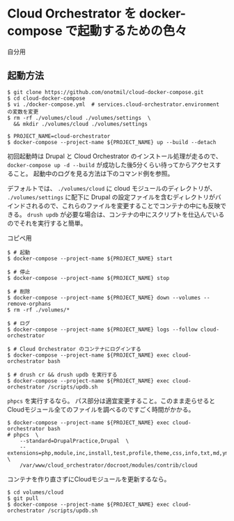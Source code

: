 # Cloud Orchestrator を docker-compose で起動するための色々

自分用

## 起動方法

```
$ git clone https://github.com/onotmil/cloud-docker-compose.git
$ cd cloud-docker-compose
$ vi ./docker-compose.yml  # services.cloud-orchestrator.environment の変数を変更
$ rm -rf ./volumes/cloud ./volumes/settings  \
  && mkdir ./volumes/cloud ./volumes/settings

$ PROJECT_NAME=cloud-orchestrator
$ docker-compose --project-name ${PROJECT_NAME} up --build --detach
```

初回起動時は Drupal と Cloud Orchestrator のインストール処理が走るので、 `docker-compose up -d --build` が成功した後5分くらい待ってからアクセスすること。
起動中のログを見る方法は下のコマンド例を参照。

デフォルトでは、 `./volumes/cloud` に cloud モジュールのディレクトリが、 `./volumes/settings` に配下に Drupal の設定ファイルを含むディレクトリがバインドされるので、これらのファイルを変更することでコンテナの中にも反映できる。
`drush updb` が必要な場合は、コンテナの中にスクリプトを仕込んでいるのでそれを実行すると簡単。


コピペ用

```
$ # 起動
$ docker-compose --project-name ${PROJECT_NAME} start

$ # 停止
$ docker-compose --project-name ${PROJECT_NAME} stop

$ # 削除
$ docker-compose --project-name ${PROJECT_NAME} down --volumes --remove-orphans
$ rm -rf ./volumes/*

$ # ログ
$ docker-compose --project-name ${PROJECT_NAME} logs --follow cloud-orchestrator

$ # Cloud Orchestrator のコンテナにログインする
$ docker-compose --project-name ${PROJECT_NAME} exec cloud-orchestrator bash

$ # drush cr && drush updb を実行する
$ docker-compose --project-name ${PROJECT_NAME} exec cloud-orchestrator /scripts/updb.sh
```

`phpcs` を実行するなら。
パス部分は適宜変更すること。このまま走らせるとCloudモジュール全てのファイルを調べるのですごく時間がかかる。

```
$ docker-compose --project-name ${PROJECT_NAME} exec cloud-orchestrator bash
# phpcs  \
    --standard=DrupalPractice,Drupal  \
    --extensions=php,module,inc,install,test,profile,theme,css,info,txt,md,yml  \
    /var/www/cloud_orchestrator/docroot/modules/contrib/cloud
```

コンテナを作り直さずにCloudモジュールを更新するなら。

```
$ cd volumes/cloud
$ git pull
$ docker-compose --project-name ${PROJECT_NAME} exec cloud-orchestrator /scripts/updb.sh
```

<!--
## そのほか

***composer、それは実行するたびに結果が変わる魔法のパッケージマネージャ。***
-->
